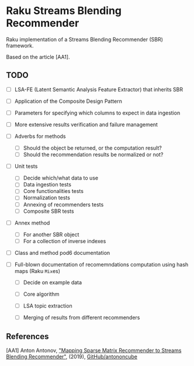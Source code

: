 # Raku Streams Blending Recommender

Raku implementation of a Streams Blending Recommender (SBR) framework.

Based on the article [AA1].

## TODO

- [ ] LSA-FE (Latent Semantic Analysis Feature Extractor) that inherits SBR

- [ ] Application of the Composite Design Pattern

- [ ] Parameters for specifying which columns to expect in data ingestion

- [ ] More extensive results verification and failure management

- [ ] Adverbs for methods
   
  - [ ] Should the object be returned, or the computation result?
  - [ ] Should the recommendation results be normalized or not?  
  
- [ ] Unit tests

  - [ ] Decide which/what data to use
  - [ ] Data ingestion tests
  - [ ] Core functionalities tests
  - [ ] Normalization tests
  - [ ] Annexing of recommenders tests
  - [ ] Composite SBR tests  
    
- [ ] Annex method
 
   - [ ] For another SBR object
   - [ ] For a collection of inverse indexes
    
- [ ] Class and method pod6 documentation

- [ ] Full-blown documentation of recomemndations computation using hash maps (Raku `Mix`es)

  - [ ] Decide on example data
  - [ ] Core algorithm
  - [ ] LSA topic extraction
  - [ ] Merging of results from different recommenders


## References

[AA1] Anton Antonov, 
["Mapping Sparse Matrix Recommender to Streams Blending Recommender"](https://github.com/antononcube/MathematicaForPrediction/tree/master/Documentation/MappingSMRtoSBR), 
(2019),
[GitHub/antononcube](https://github.com/antononcube)

